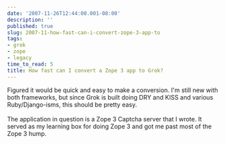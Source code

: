 ```yaml
---
date: '2007-11-26T12:44:00.001-08:00'
description: ''
published: true
slug: 2007-11-how-fast-can-i-convert-zope-3-app-to
tags:
- grok
- zope
- legacy
time_to_read: 5
title: How fast can I convert a Zope 3 app to Grok?
---
```


Figured it would be quick and easy to make a conversion.  I'm still new with both frameworks, but since Grok is built doing DRY and KISS and various Ruby/Django-isms, this should be pretty easy.<br /><br />The application in question is a Zope 3 Captcha server that I wrote.  It served as my learning box for doing Zope 3 and got me past most of the Zope 3 hump.